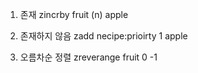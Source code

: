 
1) 존재
zincrby fruit (n) apple

2) 존재하지 않음
zadd necipe:prioirty 1 apple

3) 오름차순 정렬
zreverange fruit 0 -1